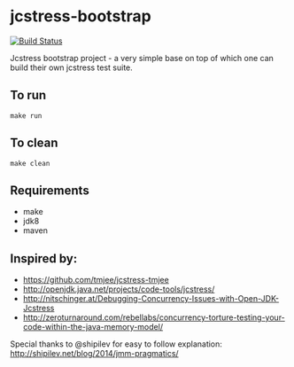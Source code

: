 # jcstress-bootstrap

[![Build Status](https://travis-ci.org/michaelszymczak/jcstress-bootstrap.svg)](https://travis-ci.org/michaelszymczak/jcstress-bootstrap)

Jcstress bootstrap project - a very simple base on top of which one can build their own jcstress test suite.

## To run

    make run

## To clean

    make clean

## Requirements

- make
- jdk8
- maven

## Inspired by:

- https://github.com/tmjee/jcstress-tmjee
- http://openjdk.java.net/projects/code-tools/jcstress/
- http://nitschinger.at/Debugging-Concurrency-Issues-with-Open-JDK-Jcstress
- http://zeroturnaround.com/rebellabs/concurrency-torture-testing-your-code-within-the-java-memory-model/

Special thanks to @shipilev for easy to follow explanation: http://shipilev.net/blog/2014/jmm-pragmatics/

